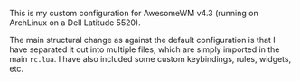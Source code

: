 This is my custom configuration for AwesomeWM v4.3 (running on ArchLinux on a Dell Latitude 5520).

The main structural change as against the default configuration is that I have separated it out into multiple files, which are simply imported in the main `rc.lua`. I have also included some custom keybindings, rules, widgets, etc.
